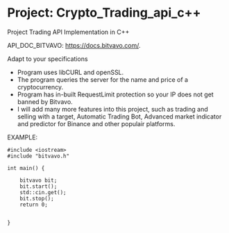 # Project: Crypto_Trading_api_c++
Project Trading API Implementation in C++

API_DOC_BITVAVO: https://docs.bitvavo.com/.

Adapt to your specifications

- Program uses libCURL and openSSL.
- The program queries the server for the name and price of a cryptocurrency.
- Program has in-built RequestLimit protection so your IP does not get banned by Bitvavo.
- I will add many more features into this project, such as trading and selling with a target, Automatic Trading Bot, 
Advanced market indicator and predictor for Binance and other populair platforms. 


EXAMPLE:


```
#include <iostream>
#include "bitvavo.h"

int main() {

	bitvavo bit;
	bit.start();
	std::cin.get();
	bit.stop();
	return 0;

	
}
```
